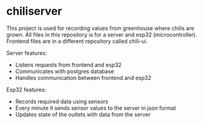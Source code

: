 # chiliserver
This project is used for recording values from greenhouse where chilis are grown.
All files in this repository is for a server and esp32 (microcontroller). Frontend files are in a different repository called chili-ui.

Server features:
- Listens requests from frontend and esp32
- Communicates with postgres database
- Handles communication between frontend and esp32

Esp32 features:
- Records required data using sensors
- Every minute it sends sensor values to the server in json format
- Updates state of the outlets with data from the server
